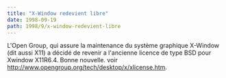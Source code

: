 ```yaml
---
title: "X-Window redevient libre"
date: 1998-09-19
path: 1998/9/x-window-redevient-libre
---
```


<P>
L'Open Group, qui assure la maintenance du système graphique
X-Window (dit aussi X11) a décidé de revenir a l'ancienne licence
de type BSD pour Xwindow X11R6.4. Bonne nouvelle.  voir <A HREF="http://www.opengroup.org/tech/desktop/x/xlicense.htm">http://www.opengroup.org/tech/desktop/x/xlicense.htm</A>.
</P>


